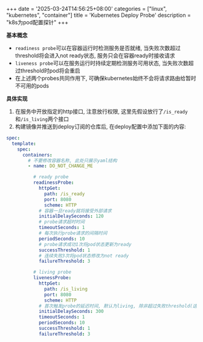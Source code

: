 +++
date = '2025-03-24T14:56:25+08:00'
categories = ["linux", "kubernetes", "container"]
title = 'Kubernetes Deploy Probe'
description = "k8s为pod配置探针"
+++

**基本概念**
* `readiness probe`可以在容器运行时检测服务是否就绪, 当失败次数超过threshold将会进入not ready状态, 服务只会在容器ready时接收请求
* `liveness probe`可以在服务运行时持续定期检测服务可用状态, 当失败次数超过threshold时pod将会重启
* 在上述两个probes共同作用下, 可确保kubernetes始终不会将请求路由给暂时不可用的pods


**具体实现**
1. 在服务中开放指定的http接口, 注意放行权限, 这里先假设放行了`/is_ready`和`/is_living`两个接口
2. 构建镜像并推送到deploy订阅的仓库后, 在deploy配置中添加下面的内容:
```yaml
spec:
  template:
    spec:
      containers:
        # 不要修改容器名称, 此处只展示yaml结构
        - name: DO_NOT_CHANGE_ME

          # ready probe
          readinessProbe:
            httpGet:
              path: /is_ready
              port: 8080
              scheme: HTTP
            # 容器一旦ready就将接受外部请求
            initialDelaySeconds: 120
            # probe请求超时时间
            timeoutSeconds: 1
            # 每次执行probe请求的间隔时间
            periodSeconds: 10
            # probe请求成功1次将pod状态更新为ready
            successThreshold: 1
            # 连续失败3次将pod状态修改为not ready
            failureThreshold: 3

          # living probe
          livenessProbe:
            httpGet:
              path: /is_living
              port: 8080
              scheme: HTTP
            # 首次触发probe的延迟时间, 默认为living, 除非超过失败threshold(这里是3), 一旦触发失败逻辑, 将直接重启pod
            initialDelaySeconds: 300
            timeoutSeconds: 1
            periodSeconds: 10
            successThreshold: 1
            failureThreshold: 3
```